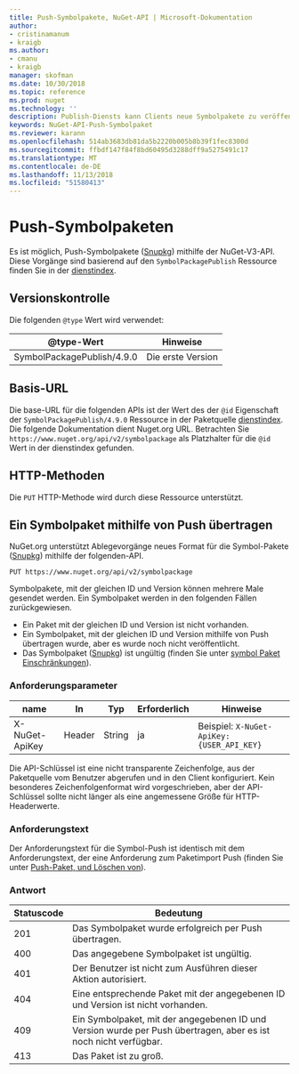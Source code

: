 ```yaml
---
title: Push-Symbolpakete, NuGet-API | Microsoft-Dokumentation
author:
- cristinamanum
- kraigb
ms.author:
- cmanu
- kraigb
manager: skofman
ms.date: 10/30/2018
ms.topic: reference
ms.prod: nuget
ms.technology: ''
description: Publish-Diensts kann Clients neue Symbolpakete zu veröffentlichen.
keywords: NuGet-API-Push-Symbolpaket
ms.reviewer: karann
ms.openlocfilehash: 514ab3683db81da5b2220b005b8b39f1fec8300d
ms.sourcegitcommit: ffbdf147f84f8bd60495d3288dff9a5275491c17
ms.translationtype: MT
ms.contentlocale: de-DE
ms.lasthandoff: 11/13/2018
ms.locfileid: "51580413"
---
```

# <a name="push-symbol-packages"></a>Push-Symbolpaketen

Es ist möglich, Push-Symbolpakete ([Snupkg](../create-packages/Symbol-Packages-snupkg.md)) mithilfe der NuGet-V3-API.
Diese Vorgänge sind basierend auf den `SymbolPackagePublish` Ressource finden Sie in der [dienstindex](service-index.md).

## <a name="versioning"></a>Versionskontrolle

Die folgenden `@type` Wert wird verwendet:

@type-Wert                 | Hinweise
--------------------        | -----
SymbolPackagePublish/4.9.0  | Die erste Version

## <a name="base-url"></a>Basis-URL

Die base-URL für die folgenden APIs ist der Wert des der `@id` Eigenschaft der `SymbolPackagePublish/4.9.0` Ressource in der Paketquelle [dienstindex](service-index.md). Die folgende Dokumentation dient Nuget.org URL. Betrachten Sie `https://www.nuget.org/api/v2/symbolpackage` als Platzhalter für die `@id` Wert in der dienstindex gefunden.

## <a name="http-methods"></a>HTTP-Methoden

Die `PUT` HTTP-Methode wird durch diese Ressource unterstützt. 

## <a name="push-a-symbol-package"></a>Ein Symbolpaket mithilfe von Push übertragen

NuGet.org unterstützt Ablegevorgänge neues Format für die Symbol-Pakete ([Snupkg](../create-packages/Symbol-Packages-snupkg.md)) mithilfe der folgenden-API. 

    PUT https://www.nuget.org/api/v2/symbolpackage

Symbolpakete, mit der gleichen ID und Version können mehrere Male gesendet werden. Ein Symbolpaket werden in den folgenden Fällen zurückgewiesen.
- Ein Paket mit der gleichen ID und Version ist nicht vorhanden.
- Ein Symbolpaket, mit der gleichen ID und Version mithilfe von Push übertragen wurde, aber es wurde noch nicht veröffentlicht.
- Das Symbolpaket ([Snupkg](../create-packages/Symbol-Packages-snupkg.md)) ist ungültig (finden Sie unter [symbol Paket Einschränkungen](../create-packages/Symbol-Packages-snupkg.md)).

### <a name="request-parameters"></a>Anforderungsparameter

name           | In     | Typ   | Erforderlich | Hinweise
-------------- | ------ | ------ | -------- | -----
X-NuGet-ApiKey | Header | String | ja      | Beispiel: `X-NuGet-ApiKey: {USER_API_KEY}`

Die API-Schlüssel ist eine nicht transparente Zeichenfolge, aus der Paketquelle vom Benutzer abgerufen und in den Client konfiguriert. Kein besonderes Zeichenfolgenformat wird vorgeschrieben, aber der API-Schlüssel sollte nicht länger als eine angemessene Größe für HTTP-Headerwerte.

### <a name="request-body"></a>Anforderungstext

Der Anforderungstext für die Symbol-Push ist identisch mit dem Anforderungstext, der eine Anforderung zum Paketimport Push (finden Sie unter [Push-Paket, und Löschen von](package-publish-resource.md)). 

### <a name="response"></a>Antwort

Statuscode | Bedeutung
----------- | -------
201         | Das Symbolpaket wurde erfolgreich per Push übertragen.
400         | Das angegebene Symbolpaket ist ungültig.
401         | Der Benutzer ist nicht zum Ausführen dieser Aktion autorisiert.
404         | Eine entsprechende Paket mit der angegebenen ID und Version ist nicht vorhanden.
409         | Ein Symbolpaket, mit der angegebenen ID und Version wurde per Push übertragen, aber es ist noch nicht verfügbar.
413         | Das Paket ist zu groß.

